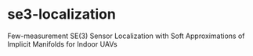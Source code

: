 # se3-localization
Few-measurement SE(3) Sensor Localization with Soft Approximations of Implicit Manifolds for Indoor UAVs
